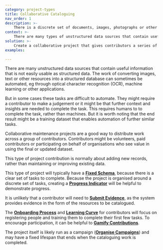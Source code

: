 ```yaml
---
category: project-types
title: Collaborative Cataloguing
nav_order: 1
description: >-
    There is a discrete set of documents, images, photographs or other material that are currently unstructured, but that could be turned into a structured dataset
context: >-
    There are many types of unstructured data sources that contain useful data and information. The work of converting, cataloguing and turning these sources into structured data can be expensive and may not always be suitable for complete automation.
solution: >-
    Create a collaborative project that gives contributors a series of tasks to complete. Each task will involve cataloguing, inspecting or transcribing one item in the set of resources identified.
examples:
    
---
```


There are many unstructured data sources that contain useful information that is not easily usable as structured data. The work of converting images, text or other resources into a structured database can sometimes be automated, eg through optical character recognition (OCR), machine learning or other applications.

But in some cases these tasks are difficult to automate. They might require a contributor to make a judgement or it might be that further context and insights are needed to complete the task. This requires humans to to complete the task, rather than machines. But it is worth noting that the end result might be a training dataset that enables automation of further similar tasks.

Collaborative maintenance projects are a good way to distribute work across a group of contributors. Contributors might be volunteers, paid contributors or participating on behalf of organisations who see value in using the final or updated dataset.

This type of project contribution is normally about adding new records, rather than maintaining or improving existing data.

This type of project will typically have a **[Fixed Schema](/patterns/data-model/fixed-schema)**, because there is a clear set of tasks to complete. Because the project is organised around a discrete set of tasks, creating a **[Progress Indicator](/patterns/encouraging-contributions/progress-indicator)** will be helpful to demonstrate progress.

It is unlikely that a contributor will need to **[Submit Evidence](/patterns/maintaining-quality/submit-evidence)**, as the system provides evidence in the form of the resources to be catalogued.

The **[Onboarding Process](http://www.replace.me/patterns/community-management/onboarding-process)** and **[Learning Curve](/patterns/community-management/learning-curve)** for contributors will focus on registering  people and training them to complete their first few tasks. To encourage participation, it can be helpful to **[Gamify Contributions](/patterns/encouraging-contributions/gamify-contributions)**.

The project itself is likely run as a campaign (**[Organise Campaigns](/patterns/encouraging-contributions/organise-campaigns)**) and may have a fixed lifespan that ends when the cataloguing work is completed.